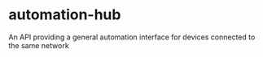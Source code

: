 # automation-hub
An API providing a general automation interface for devices connected to the same network
